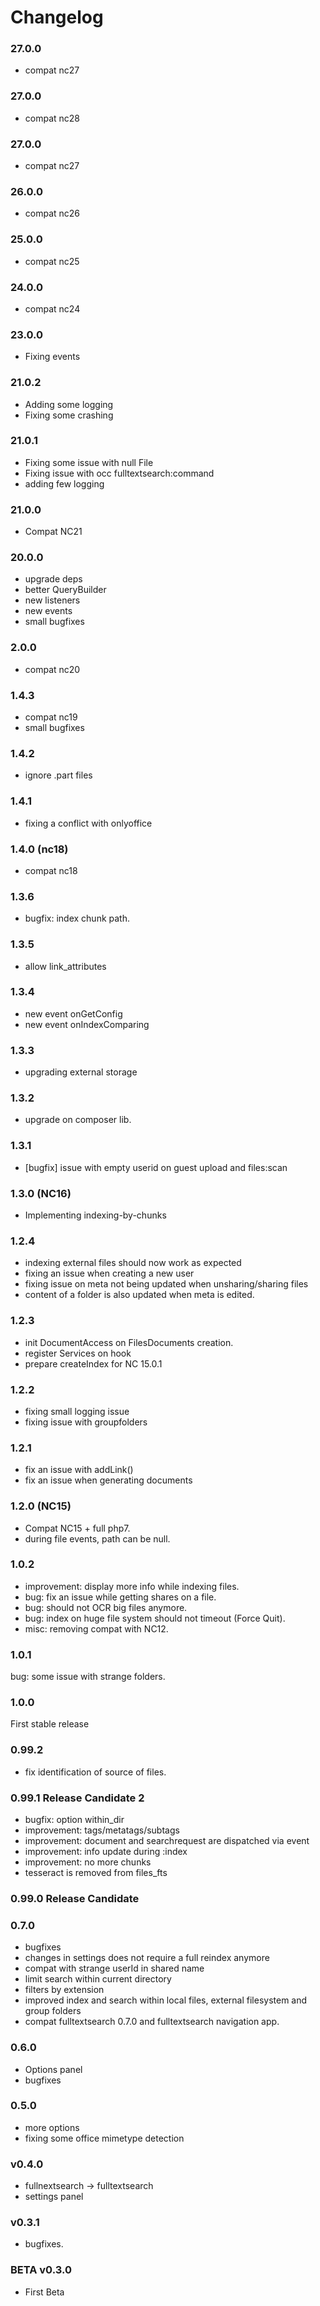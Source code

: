 # Changelog


### 27.0.0

- compat nc27

### 27.0.0

- compat nc28

### 27.0.0

- compat nc27

### 26.0.0

- compat nc26

### 25.0.0

- compat nc25

### 24.0.0

- compat nc24


### 23.0.0

- Fixing events


### 21.0.2 

- Adding some logging
- Fixing some crashing


### 21.0.1

- Fixing some issue with null File
- Fixing issue with occ fulltextsearch:command
- adding few logging


### 21.0.0

- Compat NC21


### 20.0.0

- upgrade deps
- better QueryBuilder
- new listeners
- new events
- small bugfixes


### 2.0.0

- compat nc20


### 1.4.3

- compat nc19
- small bugfixes


### 1.4.2

- ignore .part files


### 1.4.1

- fixing a conflict with onlyoffice


### 1.4.0 (nc18)

- compat nc18


### 1.3.6

- bugfix: index chunk path. 


### 1.3.5

- allow link_attributes


### 1.3.4

- new event onGetConfig
- new event onIndexComparing


### 1.3.3

- upgrading external storage


### 1.3.2

- upgrade on composer lib.


### 1.3.1

- [bugfix] issue with empty userid on guest upload and files:scan


### 1.3.0 (NC16)

- Implementing indexing-by-chunks


### 1.2.4

- indexing external files should now work as expected
- fixing an issue when creating a new user
- fixing issue on meta not being updated when unsharing/sharing files
- content of a folder is also updated when meta is edited.

 
### 1.2.3

- init DocumentAccess on FilesDocuments creation.
- register Services on hook
- prepare createIndex for NC 15.0.1


### 1.2.2

- fixing small logging issue
- fixing issue with groupfolders


### 1.2.1

- fix an issue with addLink()
- fix an issue when generating documents


### 1.2.0 (NC15)

- Compat NC15 + full php7.
- during file events, path can be null.


### 1.0.2

- improvement: display more info while indexing files.
- bug: fix an issue while getting shares on a file.
- bug: should not OCR big files anymore.
- bug: index on huge file system should not timeout (Force Quit).
- misc: removing compat with NC12.


### 1.0.1

bug: some issue with strange folders.


### 1.0.0

First stable release


### 0.99.2 

- fix identification of source of files.


### 0.99.1 Release Candidate 2

- bugfix: option within_dir
- improvement: tags/metatags/subtags
- improvement: document and searchrequest are dispatched via event
- improvement: info update during :index
- improvement: no more chunks
- tesseract is removed from files_fts 


### 0.99.0 Release Candidate


### 0.7.0

- bugfixes
- changes in settings does not require a full reindex anymore
- compat with strange userId in shared name
- limit search within current directory
- filters by extension
- improved index and search within local files, external filesystem and group folders
- compat fulltextsearch 0.7.0 and fulltextsearch navigation app.



### 0.6.0

- Options panel
- bugfixes



### 0.5.0

- more options
- fixing some office mimetype detection



### v0.4.0

- fullnextsearch -> fulltextsearch
- settings panel


### v0.3.1

- bugfixes.



### BETA v0.3.0

- First Beta

